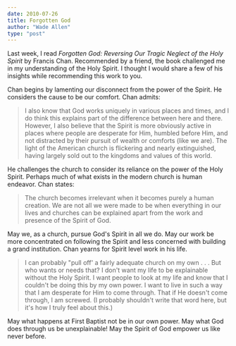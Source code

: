 ```yaml
---
date: 2010-07-26
title: Forgotten God
author: "Wade Allen"
type: "post"
---
```


Last week, I read *Forgotten God: Reversing Our Tragic Neglect of the Holy Spirit* by Francis Chan.  Recommended by a friend, the book challenged me in my understanding of the Holy Spirit.  I thought I would share a few of his insights while recommending this work to you.

Chan begins by lamenting our disconnect from the power of the Spirit.  He considers the cause to be our comfort.  Chan admits:

>I also know that God works uniquely in various places and times, and I do think this explains part of the difference between here and there. However, I also believe that the Spirit is more obviously active in places where people are desperate for Him, humbled before Him, and not distracted by their pursuit of wealth or comforts (like we are). The light of the American church is flickering and nearly extinguished, having largely sold out to the kingdoms and values of this world.

He challenges the church to consider its reliance on the power of the Holy Spirit.  Perhaps much of what exists in the modern church is human endeavor.  Chan states:

>The church becomes irrelevant when it becomes purely a human creation. We are not all we were made to be when everything in our lives and churches can be explained apart from the work and presence of the Spirit of God.

May we, as a church, pursue God's Spirit in all we do.  May our work be more concentrated on following the Spirit and less concerned with building a grand institution.  Chan yearns for Spirit level work in his life.

>I can probably "pull off' a fairly adequate church on my own . . . But who wants or needs that? I don't want my life to be explainable without the Holy Spirit. I want people to look at my life and know that I couldn't be doing this by my own power. I want to live in such a way that I am desperate for Him to come through. That if He doesn't come through, I am screwed. (I probably shouldn't write that word here, but it's how I truly feel about this.)

May what happens at First Baptist not be in our own power.  May what God does through us be unexplainable!  May the Spirit of God empower us like never before.
